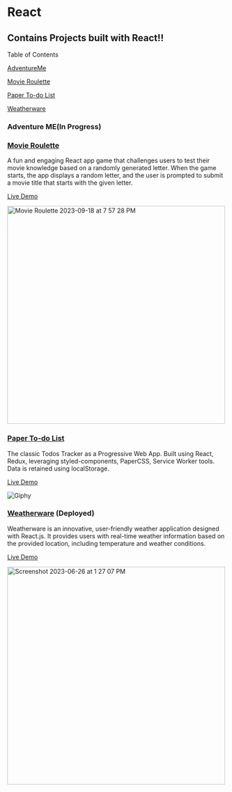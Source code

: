 # React
## Contains Projects built with React!!
Table of Contents

 [AdventureMe](#AdventureMe)
 
 [Movie Roulette](#Movie-Roulette)
 
 [Paper To-do List](#paper-to-do-list)
 
 [Weatherware](#weatherware)
### Adventure ME(In Progress)

### [Movie Roulette](Deployed)
A fun and engaging React app game that challenges users to test their movie knowledge based on a randomly generated letter. When the game starts, the app displays a random letter, and the user is prompted to submit a movie title that starts with the given letter.

[Live Demo](https://movierounds.netlify.app)

<img width="500" alt="Movie Roulette 2023-09-18 at 7 57 28 PM" src="https://github.com/ROUSE-prog/React/assets/52251052/a54e2a56-c449-4e02-951a-7fdcc9570d94">


### [Paper To-do List](Deployed)
The classic Todos Tracker as a Progressive Web App. Built using React, Redux, leveraging styled-components, PaperCSS, Service Worker tools. Data is retained using localStorage.

[Live Demo](https://paper-todo.firebaseapp.com)


![Giphy](https://media.giphy.com/media/26DNeo2xDmfj3plbW/giphy.gif)

 
### [Weatherware](https://whatweatherware.netlify.app) (Deployed)


Weatherware is an innovative, user-friendly weather application designed with React.js. It provides users with real-time weather information based on the provided location, including temperature and weather conditions.

[Live Demo](https://whatweatherware.netlify.app)

<img width="500" alt="Screenshot 2023-06-26 at 1 27 07 PM" src="https://github.com/ROUSE-prog/React/assets/52251052/4e1fb56a-679a-45ad-b66f-cf7ab861016f">

